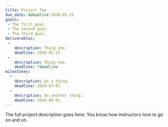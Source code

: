 ```yaml
---
title: Project Two
due_date: &deadline 2020-05-25
goals:
 - The first goal.
 - The second goal.
 - The third goal.
deliverables:
 -
    description: Thing one.
    deadline: 2020-01-15
 -
    description: Thing two.
    deadline: *deadline
milestones:
  -
    description: Do a thing.
    deadline: 2020-03-01
  -
    description: Do another thing.
    deadline: 2020-04-01
---
```


The full project description goes here. You know how instructors love to go on and on.
